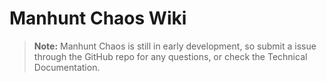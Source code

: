 # Manhunt Chaos Wiki

> **Note:** Manhunt Chaos is still in early development, so submit a issue through the GitHub repo for any questions, or check the Technical Documentation.
